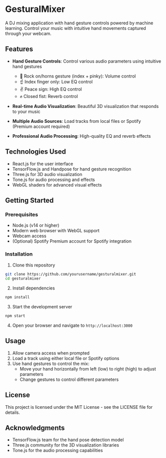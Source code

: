 # GesturalMixer

A DJ mixing application with hand gesture controls powered by machine learning. Control your music with intuitive hand movements captured through your webcam.

## Features

- **Hand Gesture Controls**: Control various audio parameters using intuitive hand gestures
  - 🤘 Rock on/horns gesture (index + pinky): Volume control
  - ☝️ Index finger only: Low EQ control
  - ✌️ Peace sign: High EQ control
  - ✊ Closed fist: Reverb control
  
- **Real-time Audio Visualization**: Beautiful 3D visualization that responds to your music
- **Multiple Audio Sources**: Load tracks from local files or Spotify (Premium account required)
- **Professional Audio Processing**: High-quality EQ and reverb effects

## Technologies Used

- React.js for the user interface
- TensorFlow.js and Handpose for hand gesture recognition
- Three.js for 3D audio visualization
- Tone.js for audio processing and effects
- WebGL shaders for advanced visual effects

## Getting Started

### Prerequisites

- Node.js (v14 or higher)
- Modern web browser with WebGL support
- Webcam access
- (Optional) Spotify Premium account for Spotify integration

### Installation

1. Clone this repository
```bash
git clone https://github.com/yourusername/gesturalmixer.git
cd gesturalmixer
```

2. Install dependencies
```bash
npm install
```

3. Start the development server
```bash
npm start
```

4. Open your browser and navigate to `http://localhost:3000`

## Usage

1. Allow camera access when prompted
2. Load a track using either local file or Spotify options
3. Use hand gestures to control the mix:
   - Move your hand horizontally from left (low) to right (high) to adjust parameters
   - Change gestures to control different parameters

## License

This project is licensed under the MIT License - see the LICENSE file for details.

## Acknowledgments

- TensorFlow.js team for the hand pose detection model
- Three.js community for the 3D visualization libraries
- Tone.js for the audio processing capabilities
